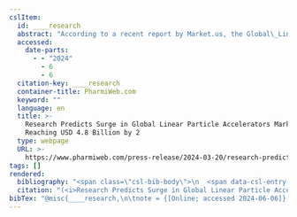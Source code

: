 ```yaml
---
cslItem:
  id: ____research
  abstract: "According to a recent report by Market.us, the Global\_Linear Particle Accelerators Market size is expected to be worth around USD 4.8 Billion by 2033 from USD 2.7 Billion in 2023, growing at a CAGR of 5.7% during the forecast period from 2024 to 2033.An Increase in Demand and Opportunities for th..."
  accessed:
    date-parts:
      - - "2024"
        - 6
        - 6
  citation-key: ____research
  container-title: PharmiWeb.com
  keyword: ""
  language: en
  title: >-
    Research Predicts Surge in Global Linear Particle Accelerators Market,
    Reaching USD 4.8 Billion by 2
  type: webpage
  URL: >-
    https://www.pharmiweb.com/press-release/2024-03-20/research-predicts-surge-in-global-linear-particle-accelerators-market-reaching-usd-48-billion-by-2
tags: []
rendered:
  bibliography: "<span class=\"csl-bib-body\">\n  <span data-csl-entry-id=\"____research\" class=\"csl-entry\"><span class='title'><b><i>Research Predicts Surge in Global Linear Particle Accelerators Market, Reaching USD 4.8 Billion by 2</i></b></span>. <span class='date-bib'>(o.\_J.)</span>. PharmiWeb.Com. <span class='URL'>Abgerufen 6. Juni 2024, von <a href='https://www.pharmiweb.com/press-release/2024-03-20/research-predicts-surge-in-global-linear-particle-accelerators-market-reaching-usd-48-billion-by-2'>LINK</a></span></span>\n</span>"
  citation: "(<i>Research Predicts Surge in Global Linear Particle Accelerators Market, Reaching USD 4.8 Billion by 2</i>, o.\_J.)"
bibTex: "@misc{____research,\n\tnote = {[Online; accessed 2024-06-06]},\n\ttitle = {Research {Predicts} {Surge} in {Global} {Linear} {Particle} {Accelerators} {Market}, {Reaching} {USD} 4.8 {Billion} by 2},\n\turl = {https://www.pharmiweb.com/press-release/2024-03-20/research-predicts-surge-in-global-linear-particle-accelerators-market-reaching-usd-48-billion-by-2},\n\thowpublished = {https://www.pharmiweb.com/press-release/2024-03-20/research-predicts-surge-in-global-linear-particle-accelerators-market-reaching-usd-48-billion-by-2},\n}\n\n"
---
```

